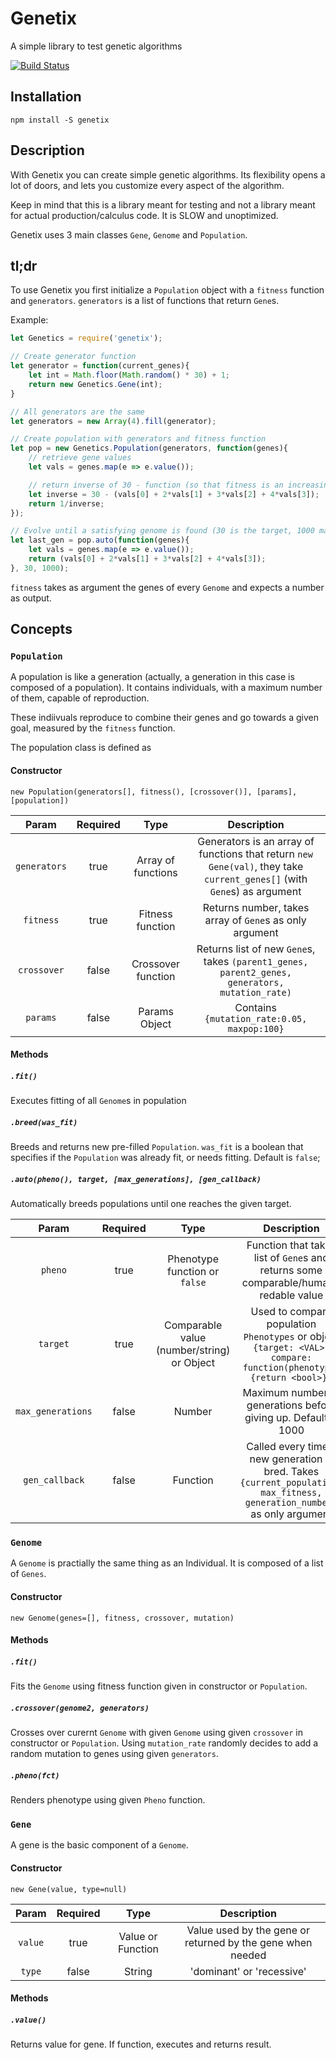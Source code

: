 # Genetix
A simple library to test genetic algorithms

[![Build Status](https://travis-ci.com/jsmrcaga/genetics.svg?branch=master)](https://travis-ci.com/jsmrcaga/genetics)

## Installation
`npm install -S genetix`

## Description

With Genetix you can create simple genetic algorithms. Its flexibility
opens a lot of doors, and lets you customize every aspect of the algorithm.

Keep in mind that this is a library meant for testing and not a library meant
for actual production/calculus code. It is SLOW and unoptimized.

Genetix uses 3 main classes `Gene`, `Genome` and `Population`. 

## tl;dr

To use Genetix you first initialize a `Population` object with a `fitness` function
and `generators`.
`generators` is a list of functions that return `Gene`s.

Example:

```javascript
let Genetics = require('genetix');

// Create generator function
let generator = function(current_genes){
	let int = Math.floor(Math.random() * 30) + 1;
	return new Genetics.Gene(int);
}

// All generators are the same
let generators = new Array(4).fill(generator);

// Create population with generators and fitness function
let pop = new Genetics.Population(generators, function(genes){
	// retrieve gene values
	let vals = genes.map(e => e.value());

	// return inverse of 30 - function (so that fitness is an increasing curve)
	let inverse = 30 - (vals[0] + 2*vals[1] + 3*vals[2] + 4*vals[3]);
	return 1/inverse;
});

// Evolve until a satisfying genome is found (30 is the target, 1000 max generation)
let last_gen = pop.auto(function(genes){
	let vals = genes.map(e => e.value());
	return (vals[0] + 2*vals[1] + 3*vals[2] + 4*vals[3]);
}, 30, 1000);

```

`fitness` takes as argument the genes of every `Genome` and expects a number as output.

## Concepts

### `Population`
A population is like a generation (actually, a generation in this case is composed of a population). It contains individuals, with a 
maximum number of them, capable of reproduction. 

These indiivuals reproduce to combine their genes and go towards a given goal, measured by the `fitness` function.

The population class is defined as

#### Constructor
`new Population(generators[], fitness(), [crossover()], [params], [population])`

| Param | Required | Type | Description |
|:-:|:-:|:-:|:-:|
|`generators` | true | Array of functions | Generators is an array of functions that return `new Gene(val)`, they take `current_genes[]` (with `Gene`s) as argument | 
| `fitness` | true | Fitness function | Returns number, takes array of `Gene`s as only argument | 
| `crossover` | false | Crossover function  | Returns list of new `Gene`s, takes `(parent1_genes, parent2_genes, generators, mutation_rate)`|
| `params` | false | Params Object | Contains `{mutation_rate:0.05, maxpop:100}` |

#### Methods

##### `.fit()`
Executes fitting of all `Genome`s in population

##### `.breed(was_fit)`
Breeds and returns new pre-filled `Population`.
`was_fit` is a boolean that specifies if the `Population` was already fit, or needs fitting. Default is `false`;

##### `.auto(pheno(), target, [max_generations], [gen_callback)`
Automatically breeds populations until one reaches the given target.

| Param | Required | Type | Description |
|:-:|:-:|:-:|:-:|
|`pheno` | true | Phenotype function or `false` | Function that takes list of `Gene`s and returns some comparable/human-redable value  | 
| `target` | true | Comparable value (number/string) or Object | Used to compare population `Phenotypes` or object `{target: <VAL>, compare: function(phenotype){return <bool>}}` | 
| `max_generations` | false | Number  | Maximum number of generations before giving up. Default is 1000|
| `gen_callback` | false | Function | Called every time a new generation is bred. Takes `{current_population, max_fitness, generation_number}` as only argument |

### `Genome`

A `Genome` is practially the same thing as an Individual. It is composed of a list of `Genes`.

#### Constructor
`new Genome(genes=[], fitness, crossover, mutation)`

#### Methods

##### `.fit()`
Fits the `Genome` using fitness function given in constructor or `Population`.

##### `.crossover(genome2, generators)`
Crosses over curernt `Genome` with given `Genome` using given `crossover` in
constructor or `Population`. Using `mutation_rate` randomly decides to add 
a random mutation to genes using given `generators`.

##### `.pheno(fct)`
Renders phenotype using given `Pheno` function.

### `Gene`
A gene is the basic component of a `Genome`.

#### Constructor
`new Gene(value, type=null)`

| Param | Required | Type | Description |
|:-:|:-:|:-:|:-:|
|`value` | true | Value or Function| Value used by the gene or returned by the gene when needed | 
| `type` | false | String | 'dominant' or 'recessive' |

#### Methods

##### `.value()`
Returns value for gene. If function, executes and returns result.